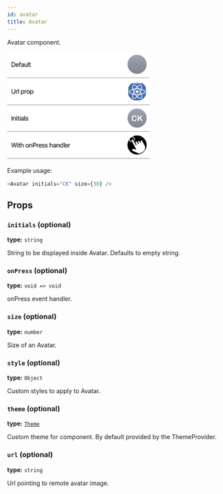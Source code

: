 ```yaml
---
id: avatar
title: Avatar
---
```


Avatar component.

![Avatar component](assets/avatar.png)

Example usage:
```javascript
<Avatar initials="CK" size={30} />
```

## Props

### `initials` (optional)  
**type:** `string`  

String to be displayed inside Avatar. 
Defaults to empty string.

### `onPress` (optional)
**type:** `void => void`  

onPress event handler.

### `size` (optional)
**type:** `number`

Size of an Avatar.

### `style` (optional)
**type:** `Object`  

Custom styles to apply to Avatar.

### `theme` (optional)
**type:** [`Theme`](theme.html)

Custom theme for component. By default provided by the ThemeProvider.

### `url` (optional)
**type:** `string`

Url pointing to remote avatar image.
